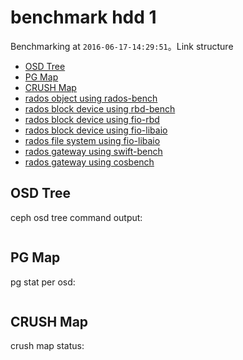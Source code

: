 # benchmark hdd 1
Benchmarking at ```2016-06-17-14:29:51```。Link structure

- [OSD Tree](#osd-tree)
- [PG Map](#pg-map)
- [CRUSH Map](#crush-map)
- [rados object using rados-bench](rados-bench.md)
- [rados block device using rbd-bench](rbd-bench.md)
- [rados block device using fio-rbd](fio-rbd-iops.md)
- [rados block device using fio-libaio](fio-libaio-block-iops.md)
- [rados file system using fio-libaio](fio-libaio-filesystem-iops.md)
- [rados gateway using swift-bench](radosgw-swift-bench.md)
- [rados gateway using cosbench](cosbench/README.md)

## OSD Tree
ceph osd tree command output:
```

```

## PG Map
pg stat per osd:
```

```

## CRUSH Map
crush map status:
```
```
